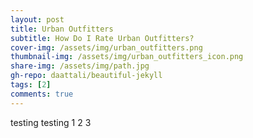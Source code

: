 ```yaml
---
layout: post
title: Urban Outfitters
subtitle: How Do I Rate Urban Outfitters?
cover-img: /assets/img/urban_outfitters.png
thumbnail-img: /assets/img/urban_outfitters_icon.png
share-img: /assets/img/path.jpg
gh-repo: daattali/beautiful-jekyll
tags: [2]
comments: true
---
```


testing testing 1 2 3
